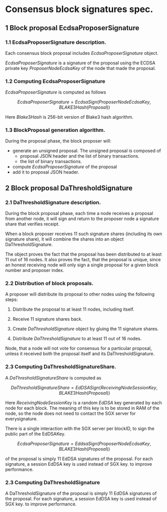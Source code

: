 # Consensus block signatures spec.


## 1 Block proposal EcdsaProposerSignature


### 1.1 EcdsaProposerSignature description.

Each consensus block proposal includes $EcdsaProposerSignature$ object.

$EcdsaProposerSignature$ is a signature of the proposal using the ECDSA private key $ProposerNodeEcdsaKey$ of the node that made the proposal.

### 1.2 Computing  EcdsaProposerSignature

$EcdsaProposerSignature$ is computed as follows

$$ EcdsaProposerSignature = EcdsaSign(ProposerNodeEcdsaKey, BLAKE3Hash(Proposal)) $$

Here $Blake3Hash$ is 256-bit version of Blake3 hash algorithm.

### 1.3 BlockProposal generation algorithm.

During the proposal phase, the block proposer will:

* generate an unsigned proposal. The unsigned proposal is composed of 
  * proposal JSON header and the list of binary transactions.
  * the list of binary transactions.
* compute $EcdsaProposerSignature$ of the proposal 
* add it to proposal JSON header.


## 2 Block proposal DaThresholdSignature

### 2.1 DaThresholdSignature description.

During the block proposal phase, each time a node receives a proposal from another node, it will sign and return to the proposer node a signature share that verifies receipt.

When a block proposer receives 11 such signature shares  (including its own signature share), it will combine the  shares into an object DaThresholdSignature.

The object proves the fact that the proposal has been distributed to at least 11 out of 16 nodes. It also proves the fact, that the proposal is unique, since an honest receiving node will only sign a single proposal for a given block number and proposer index.

### 2.2 Distribution of block proposals.

A proposer will distribute its proposal to other nodes using the following  steps:

1. Distribute the proposal to at least 11 nodes, including itself. 

2. Receive 11 signature shares back.

3. Create  $DaThresholdSignature$ object by gluing the 11 signature shares.

3. Distribute $DaThresholdSignature$ to at least 11 out of 16 nodes.

Node, that a node will not vote for consensus for a particular proposal, unless it received both the proposal itself and its DaThresholdSignature.


### 2.3 Computing DaThresholdSignatureShare.

A $DaThresholdSignatureShare$ is computed as

$$ DaThresholdSignatureShare = EdDSASign(ReceivingNodeSessionKey, BLAKE3Hash(Proposal))$$

Here $ReceivingNodeSessionKey$ is a random $EdDSA$ key generated by each node for each block. 
The meaning of this key is to be stored in RAM of the node, so the node does not need to contact the SGX server for everysignature.

There is a single interaction with the SGX server per blockID, to sign the public part of the EdDSAKey.


$$ EcdsaProposerSignature = EddsaSign(ProposerNodeEcdsaKey, BLAKE3Hash(Proposal)) $$


 of the proposal is simply 11 EdDSA signatures of the proposal. For each signature, a session EdDSA key is used instead of SGX key.
to improve performance.


### 2.3 Computing DaThresholdSignature

A DaThresholdSignature of the proposal is simply 11 EdDSA signatures of the proposal. For each signature, a session EdDSA key is used instead of SGX key.
to improve performance.







